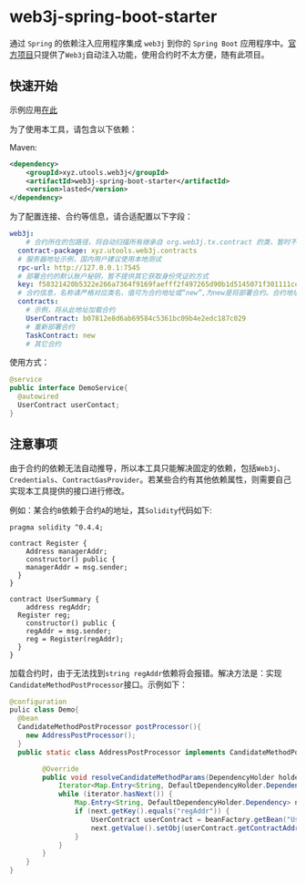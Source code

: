 # web3j-spring-boot-starter
通过 `Spring` 的依赖注入应用程序集成 `web3j` 到你的 `Spring Boot` 应用程序中。[官方项目](https://github.com/web3j/web3j-spring-boot-starter.git)只提供了`Web3j`自动注入功能，使用合约时不太方便，随有此项目。

## 快速开始

示例应用[在此](https://)

为了使用本工具，请包含以下依赖：

Maven:

```xml
<dependency>
    <groupId>xyz.utools.web3j</groupId>
    <artifactId>web3j-spring-boot-starter</artifactId>
    <version>lasted</version>
</dependency>
```

为了配置连接、合约等信息，请合适配置以下字段：

```yml
web3j:
	# 合约所在的包路径，将自动扫描所有继承自 org.web3j.tx.contract 的类，暂时不提供注解的方式。
  contract-package: xyz.utools.web3j.contracts
  # 服务器地址示例，国内用户建议使用本地测试
  rpc-url: http://127.0.0.1:7545
  # 部署合约的默认账户秘钥，暂不提供其它获取身份凭证的方式
  key: f58321420b5322e266a7364f9169faefff2f497265d90b1d5145071f301111ce
  # 合约信息，名称请严格对应类名，值可为合约地址或“new”,为new是将部署合约。合约地址请去掉 0x
  contracts:
  	# 示例，将从此地址加载合约
    UserContract: b07812e8d6ab69584c5361bc09b4e2edc187c029
    # 重新部署合约
    TaskContract: new
    # 其它合约
```



使用方式：

```java
@service
public interface DemoService{
  @autowired
  UserContract userContact;
}
```



## 注意事项

由于合约的依赖无法自动推导，所以本工具只能解决固定的依赖，包括`Web3j`、`Credentials`、`ContractGasProvider`。若某些合约有其他依赖属性，则需要自己实现本工具提供的接口进行修改。

例如：某合约`B`依赖于合约`A`的地址，其`Solidity`代码如下:

```
pragma solidity ^0.4.4;

contract Register {
	Address managerAddr;
	constructor() public {
    managerAddr = msg.sender;
  }
}

contract UserSummary {
	address regAddr;
  Register reg;
	constructor() public {
    regAddr = msg.sender;
    reg = Register(regAddr);
  }
}

```

加载合约时，由于无法找到`string regAddr`依赖将会报错。解决方法是：实现`CandidateMethodPostProcessor`接口。示例如下：

```java
@configuration
pulic class Demo{
  @bean
  CandidateMethodPostProcessor postProcessor(){
    new AddressPostProcessor();
  }
  public static class AddressPostProcessor implements CandidateMethodPostProcessor {

        @Override
        public void resolveCandidateMethodParams(DependencyHolder holder, BeanFactory beanFactory, Class<? extends Contract> cls) {
            Iterator<Map.Entry<String, DefaultDependencyHolder.Dependency>> iterator = holder.getDependency().entrySet().iterator();
            while (iterator.hasNext()) {
                Map.Entry<String, DefaultDependencyHolder.Dependency> next = iterator.next();
                if (next.getKey().equals("regAddr")) {
                    UserContract userContract = beanFactory.getBean("UserContract", UserContract.class);
                    next.getValue().setObj(userContract.getContractAddress());
                }
            }
        }
    }
}
```



